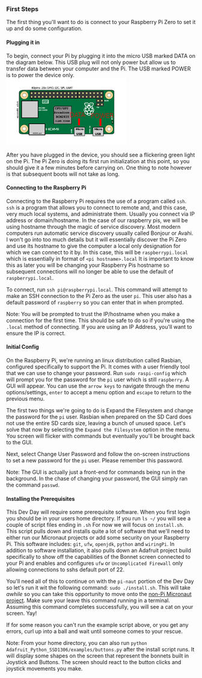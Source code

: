 ### First Steps


The first thing you'll want to do is connect to your Raspberry Pi Zero to set it up and do some configuration.  

#### Plugging it in
To begin, connect your Pi by plugging it into the micro USB marked DATA on the diagram below.  This USB plug will not only power but allow us to transfer data between your computer and the Pi.  The USB marked POWER is to power the device only.
![Pi Zero Diagram](pi-zero.png "By Efa, CC BY-SA 3.0, https://commons.wikimedia.org/w/index.php?curid=53282392")

After you have plugged in the device, you should see a flickering green light on the Pi.  The Pi Zero is doing its first run initialization at this point, so you should give it a few minutes before carrying on.  One thing to note however is that subsequent boots will not take as long.

#### Connecting to the Raspberry Pi
Connecting to the Raspberry Pi requires the use of a program called `ssh`.  `ssh` is a program that allows you to connect to remote and, and this case, very much local systems, and administrate them.  Usually you connect via IP address or domain/hostname.  In the case of our raspberry pis, we will be using hostname through the magic of service discovery.  Most modern computers run automatic service discovery usually called Bonjour or Avahi.  I won't go into too much details but it will essentially discover the Pi Zero and use its hostname to give the computer a local only designation for which we can connect to it by.  In this case, this will be `raspberrypi.local` which is essentially in format of `<pi hostname>.local`  It is important to know this as later you will be changing your Raspberry Pis hostname so subsequent connections will no longer be able to use the default of `raspberrypi.local`.

To connect, run `ssh pi@raspberrypi.local`.  This command will attempt to make an SSH connection to the Pi Zero as the user `pi`.  This user also has a default password of `raspberry` so you can enter that in when prompted.

Note:  You will be prompted to trust the IP/hostname when you make a connection for the first time.  This should be safe to do so if you're using the `.local` method of connecting.  If you are using an IP Address, you'll want to ensure the IP is correct.

#### Initial Config
On the Raspberry Pi, we're running an linux distribution called Rasbian, configured specifically to support the Pi.  It comes with a user friendly tool that we can use to change your password.  Run `sudo raspi-config` which will prompt you for the password for the `pi` user which is still `raspberry`.  A GUI will appear.  You can use the `arrow keys` to navigate through the menu options/settings, `enter` to accept a menu option and `escape` to return to the previous menu.

The first two things we're going to do is Expand the Filesystem and change the password for the `pi` user.  Rasbian when prepared on the SD Card does not use the entire SD cards size, leaving a bunch of unused space.  Let's solve that now by selecting the `Expand the Filesystem` option in the menu.  You screen will flicker with commands but eventually you'll be brought back to the GUI.

Next, select Change User Password and follow the on-screen instructions to set a new password for the `pi` user.  Please remember this password.

Note:  The GUI is actually just a front-end for commands being run in the background.  In the chase of changing your password, the GUI simply ran the command `passwd`.

#### Installing the Prerequisites
This Dev Day will require some prerequisite software.  When you first login you should be in your users home directory.  If you run `ls ~/` you will see a couple of script files ending in `.sh`  For now we will focus on `install.sh`.  This script pulls down and installs quite a lot of software that we'll need to either run our Micronaut projects or add some security on your Raspberry Pi.  This software includes:  `git`, `ufw`, `openjdk`, `python` and `wiringPi`.  In addition to software installation, it also pulls down an Adafruit project build specifically to show off the capabilities of the Bonnet screen connected to your Pi and enables and configures `ufw` or `Uncomplicated Firewall` only allowing connections to sshs default port of 22.

You'll need all of this to continue on with the `pi-naut` portion of the Dev Day so let's run it wit the following command: `sudo ./install.sh`.  This will take *awhile* so you can take this opportunity to move onto the [non-Pi Micronaut project](../README.md#exercises).  Make sure your leave this command running in a terminal.  Assuming this command completes successfully, you will see a cat on your screen.  Yay!


If for some reason you can't run the example script above, or you get any errors, curl up into a ball and wait until someone comes to your rescue.

Note:  From your home directory, you can also run `python Adafruit_Python_SSD1306/examples/buttons.py` after the install script runs. It will display some shapes on the screen that represent the bonnets built in Joystick and Buttons.  The screen should react to the button clicks and joystick movements you make.
